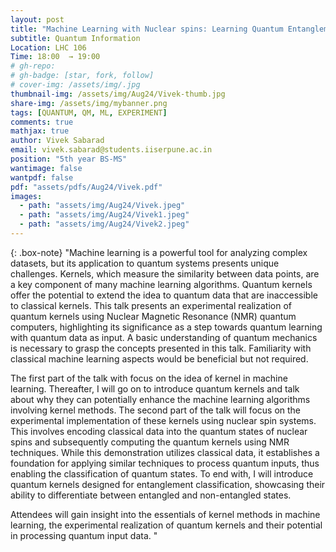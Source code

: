 ```yaml
---
layout: post
title: "Machine Learning with Nuclear spins: Learning Quantum Entanglement"
subtitle: Quantum Information
Location: LHC 106
Time: 18:00  → 19:00
# gh-repo:
# gh-badge: [star, fork, follow]
# cover-img: /assets/img/.jpg
thumbnail-img: /assets/img/Aug24/Vivek-thumb.jpg
share-img: /assets/img/mybanner.png
tags: [QUANTUM, QM, ML, EXPERIMENT]
comments: true
mathjax: true
author: Vivek Sabarad 
email: vivek.sabarad@students.iiserpune.ac.in
position: "5th year BS-MS"
wantimage: false
wantpdf: false
pdf: "assets/pdfs/Aug24/Vivek.pdf"
images:
  - path: "assets/img/Aug24/Vivek.jpeg"
  - path: "assets/img/Aug24/Vivek1.jpeg"
  - path: "assets/img/Aug24/Vivek2.jpeg"
---
```

{: .box-note}
"Machine learning is a powerful tool for analyzing complex datasets, but its application to quantum systems presents unique challenges. Kernels, which measure the similarity between data points, are a key component of many machine learning algorithms. Quantum kernels offer the potential to extend the idea to quantum data that are inaccessible to classical kernels. This talk presents an experimental realization of quantum kernels using Nuclear Magnetic Resonance (NMR) quantum computers, highlighting its significance as a step towards quantum learning with quantum data as input. A basic understanding of quantum mechanics is necessary to grasp the concepts presented in this talk. Familiarity with classical machine learning aspects would be beneficial but not required. 

The first part of the talk with focus on the idea of kernel in machine learning. Thereafter, I will go on to introduce quantum kernels and talk about why they can potentially enhance the machine learning algorithms involving kernel methods. The second part of the talk will focus on the experimental implementation of these kernels using nuclear spin systems. This involves encoding classical data into the quantum states of nuclear spins and subsequently computing the quantum kernels using NMR techniques. While this demonstration utilizes classical data, it establishes a foundation for applying similar techniques to process quantum inputs, thus enabling the classification of quantum states. To end with, I will introduce quantum kernels designed for entanglement classification, showcasing their ability to differentiate between entangled and non-entangled states. 

Attendees will gain insight into the essentials of kernel methods in machine learning, the experimental realization of quantum kernels and their potential in processing quantum input data. "
